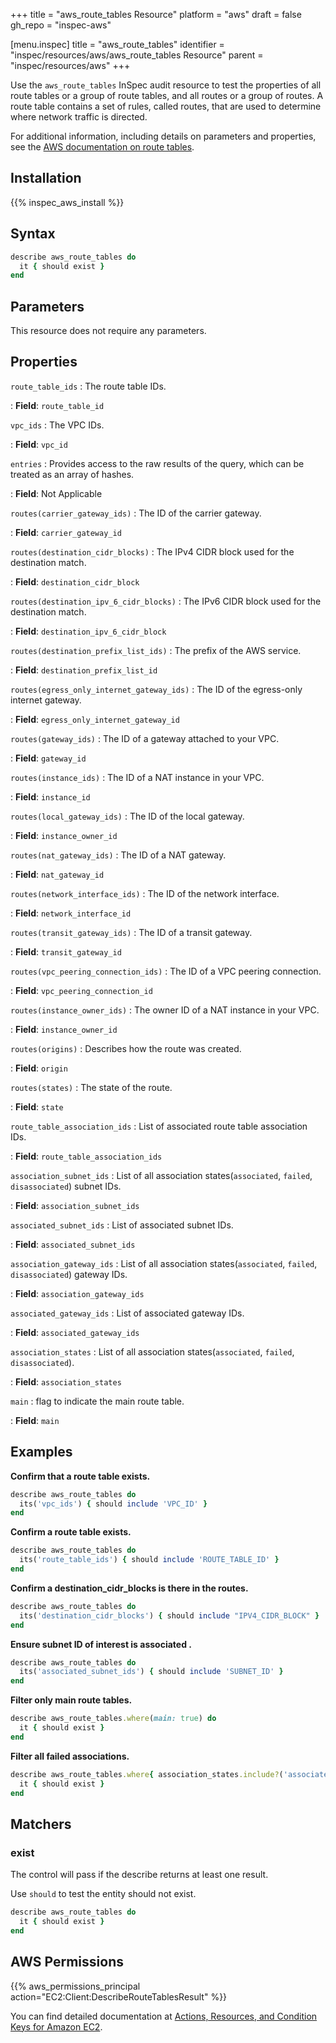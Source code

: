 +++
title = "aws_route_tables Resource"
platform = "aws"
draft = false
gh_repo = "inspec-aws"

[menu.inspec]
title = "aws_route_tables"
identifier = "inspec/resources/aws/aws_route_tables Resource"
parent = "inspec/resources/aws"
+++

Use the `aws_route_tables` InSpec audit resource to test the properties of all route tables or a group of route tables, and all routes or a group of routes. A route table contains a set of rules, called routes, that are used to determine where network traffic is directed.

For additional information, including details on parameters and properties, see the [AWS documentation on route tables](https://docs.aws.amazon.com/AWSCloudFormation/latest/UserGuide/aws-resource-ec2-route-table.html).

## Installation

{{% inspec_aws_install %}}

## Syntax

```ruby
describe aws_route_tables do
  it { should exist }
end
```

## Parameters

This resource does not require any parameters.

## Properties

`route_table_ids`
: The route table IDs.

: **Field**: `route_table_id`

`vpc_ids`
: The VPC IDs.

: **Field**: `vpc_id`

`entries`
: Provides access to the raw results of the query, which can be treated as an array of hashes.

: **Field**: Not Applicable

`routes(carrier_gateway_ids)`
: The ID of the carrier gateway.

: **Field**: `carrier_gateway_id`

`routes(destination_cidr_blocks)`
: The IPv4 CIDR block used for the destination match.

: **Field**: `destination_cidr_block`

`routes(destination_ipv_6_cidr_blocks)`
: The IPv6 CIDR block used for the destination match.

: **Field**: `destination_ipv_6_cidr_block`

`routes(destination_prefix_list_ids)`
: The prefix of the AWS service.

: **Field**: `destination_prefix_list_id`

`routes(egress_only_internet_gateway_ids)`
: The ID of the egress-only internet gateway.

: **Field**: `egress_only_internet_gateway_id`

`routes(gateway_ids)`
: The ID of a gateway attached to your VPC.

: **Field**: `gateway_id`

`routes(instance_ids)`
: The ID of a NAT instance in your VPC.

: **Field**: `instance_id`

`routes(local_gateway_ids)`
: The ID of the local gateway.

: **Field**: `instance_owner_id`

`routes(nat_gateway_ids)`
: The ID of a NAT gateway.

: **Field**: `nat_gateway_id`

`routes(network_interface_ids)`
: The ID of the network interface.

: **Field**: `network_interface_id`

`routes(transit_gateway_ids)`
: The ID of a transit gateway.

: **Field**: `transit_gateway_id`

`routes(vpc_peering_connection_ids)`
: The ID of a VPC peering connection.

: **Field**: `vpc_peering_connection_id`

`routes(instance_owner_ids)`
: The owner ID of a NAT instance in your VPC.

: **Field**: `instance_owner_id`

`routes(origins)`
: Describes how the route was created.

: **Field**: `origin`

`routes(states)`
: The state of the route.

: **Field**: `state`

`route_table_association_ids`
: List of associated route table association IDs.

: **Field**: `route_table_association_ids`

`association_subnet_ids`
: List of all association states(`associated`, `failed`, `disassociated`) subnet IDs.

: **Field**: `association_subnet_ids`

`associated_subnet_ids`
: List of associated subnet IDs.

: **Field**: `associated_subnet_ids`

`association_gateway_ids`
: List of all association states(`associated`, `failed`, `disassociated`) gateway IDs.

: **Field**: `association_gateway_ids`

`associated_gateway_ids`
: List of associated gateway IDs.

: **Field**: `associated_gateway_ids`

`association_states`
: List of all association states(`associated`, `failed`, `disassociated`).

: **Field**: `association_states`

`main`
: flag to indicate the main route table.

: **Field**: `main`

## Examples

**Confirm that a route table exists.**

```ruby
describe aws_route_tables do
  its('vpc_ids') { should include 'VPC_ID' }
end
```

**Confirm a route table exists.**

```ruby
describe aws_route_tables do
  its('route_table_ids') { should include 'ROUTE_TABLE_ID' }
end
```

**Confirm a destination_cidr_blocks is there in the routes.**

```ruby
describe aws_route_tables do
  its('destination_cidr_blocks') { should include "IPV4_CIDR_BLOCK" }
end
```

**Ensure subnet ID of interest is associated .**

```ruby
describe aws_route_tables do
  its('associated_subnet_ids') { should include 'SUBNET_ID' }
end
```

**Filter only main route tables.**

```ruby
describe aws_route_tables.where(main: true) do
  it { should exist }
end
```

**Filter all failed associations.**

```ruby
describe aws_route_tables.where{ association_states.include?('associated') } do
  it { should exist }
end
```

## Matchers

### exist

The control will pass if the describe returns at least one result.

Use `should` to test the entity should not exist.

```ruby
describe aws_route_tables do
  it { should exist }
end
```

## AWS Permissions

{{% aws_permissions_principal action="EC2:Client:DescribeRouteTablesResult" %}}

You can find detailed documentation at [Actions, Resources, and Condition Keys for Amazon EC2](https://docs.aws.amazon.com/IAM/latest/UserGuide/list_amazonec2.html).
